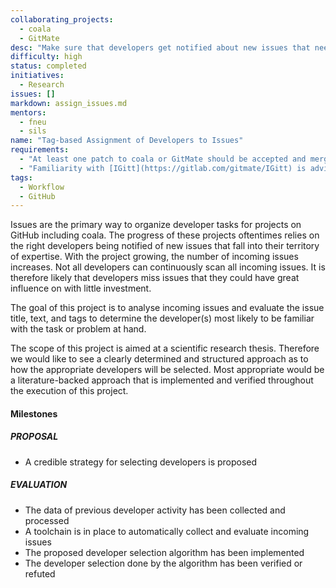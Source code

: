 ```yaml
---
collaborating_projects:
  - coala
  - GitMate
desc: "Make sure that developers get notified about new issues that need their input: Use the tags of the new issue to find developers that have previously solved similar Issues."
difficulty: high
status: completed
initiatives:
  - Research
issues: []
markdown: assign_issues.md
mentors:
  - fneu
  - sils
name: "Tag-based Assignment of Developers to Issues"
requirements:
  - "At least one patch to coala or GitMate should be accepted and merged."
  - "Familiarity with [IGitt](https://gitlab.com/gitmate/IGitt) is advised."
tags:
  - Workflow
  - GitHub
---
```


Issues are the primary way to organize developer tasks for projects on GitHub including coala.
The progress of these projects oftentimes relies on the right developers being notified of
new issues that fall into their territory of expertise.
With the project growing, the number of incoming issues increases. Not all developers can continuously
scan all incoming issues. It is therefore likely that developers miss issues that they could have
great influence on with little investment.

The goal of this project is to analyse incoming issues and evaluate the issue title, text, and tags to
determine the developer(s) most likely to be familiar with the task or problem at hand.

The scope of this project is aimed at a scientific research thesis. Therefore we would like to see a
clearly determined and structured approach as to how the appropriate developers will be selected.
Most appropriate would be a literature-backed approach that is implemented and verified throughout the
execution of this project.

#### Milestones

##### PROPOSAL

* A credible strategy for selecting developers is proposed

##### EVALUATION

* The data of previous developer activity has been collected and processed
* A toolchain is in place to automatically collect and evaluate incoming issues
* The proposed developer selection algorithm has been implemented
* The developer selection done by the algorithm has been verified or refuted

